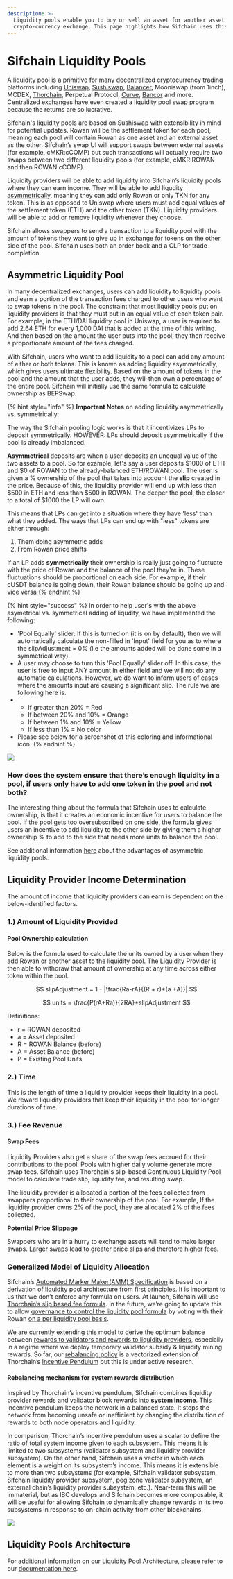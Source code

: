 ```yaml
---
description: >-
  Liquidity pools enable you to buy or sell an asset for another asset on a
  crypto-currency exchange. This page highlights how Sifchain uses this concept.
---
```


# Sifchain Liquidity Pools

A liquidity pool is a primitive for many decentralized cryptocurrency trading platforms including [Uniswap](https://docs.ethhub.io/guides/graphical-guide-for-understanding-uniswap), [Sushiswap](https://boxmining.com/sushi/), [Balancer](https://docs.balancer.finance/getting-started/faq#balancer-pools), Mooniswap (from 1inch), MCDEX, [Thorchain](https://docs.thorchain.org/how-it-works/continuous-liquidity-pools), Perpetual Protocol, [Curve](https://www.curve.fi/stableswap-paper.pdf), [Bancor](https://support.bancor.network/hc/en-us/articles/360000472072-What-Are-Bancor-Liquidity-Pools-#:\~:text=Liquidity%20pools%20perform%20autonomous%2C%20peer,holding%20its%20%E2%80%9Cpool%20token%E2%80%9D.%29) and more. Centralized exchanges have even created a liquidity pool swap program because the returns are so lucrative.‌

Sifchain's liquidity pools are based on Sushiswap with extensibility in mind for potential updates. Rowan will be the settlement token for each pool, meaning each pool will contain Rowan as one asset and an external asset as the other. Sifchain’s swap UI will support swaps between external assets (for example, cMKR:cCOMP) but such transactions will actually require two swaps between two different liquidity pools (for example, cMKR:ROWAN and then ROWAN:cCOMP).‌

Liquidity providers will be able to add liquidity into Sifchain’s liquidity pools where they can earn income. They will be able to add liqudity [asymmetrically](https://medium.com/thorchain/asymmetric-withdrawals-on-bepswap-a6924ed2f28b), meaning they can add only Rowan or only TKN for any token. This is as opposed to Uniswap where users must add equal values of the settlement token (ETH) and the other token (TKN). Liquidity providers will be able to add or remove liquidity whenever they choose.‌

Sifchain allows swappers to send a transaction to a liquidity pool with the amount of tokens they want to give up in exchange for tokens on the other side of the pool. Sifchain uses both an order book and a CLP for trade completion.‌

## Asymmetric Liquidity Pool‌ <a href="asymmetric-liquidity-pool" id="asymmetric-liquidity-pool"></a>

In many decentralized exchanges, users can add liquidity to liquidity pools and earn a portion of the transaction fees charged to other users who want to swap tokens in the pool. The constraint that most liquidity pools put on liquidity providers is that they must put in an equal value of each token pair. For example, in the ETH/DAI liquidity pool in Uniswap, a user is required to add 2.64 ETH for every 1,000 DAI that is added at the time of this writing. And then based on the amount the user puts into the pool, they then receive a proportionate amount of the fees charged.‌

With Sifchain, users who want to add liquidity to a pool can add any amount of either or both tokens. This is known as adding liquidity asymmetrically, which gives users ultimate flexibility. Based on the amount of tokens in the pool and the amount that the user adds, they will then own a percentage of the entire pool. Sifchain will initially use the same formula to calculate ownership as BEPSwap.

{% hint style="info" %}
**Important Notes** on adding liquidity asymmetrically vs. symmetrically:

The way the Sifchain pooling logic works is that it incentivizes LPs to deposit symmetrically. HOWEVER: LPs should deposit asymmetrically if the pool is already imbalanced.&#x20;

**Asymmetrical** deposits are when a user deposits an unequal value of the two assets to a pool. So for example, let's say a user deposits $1000 of ETH and $0 of ROWAN to the already-balanced ETH/ROWAN pool. The user is given a % ownership of the pool that takes into account the **slip** created in the price. Because of this, the liquidity provider will end up with less than $500 in ETH and less than $500 in ROWAN. The deeper the pool, the closer to a total of $1000 the LP will own.

This means that LPs can get into a situation where they have 'less' than what they added. The ways that LPs can end up with "less" tokens are either through:

1. Them doing asymmetric adds&#x20;
2. From Rowan price shifts

If an LP adds **symmetrically** their ownership is really just going to fluctuate with the price of Rowan and the balance of the pool they're in. These fluctuations should be proportional on each side. For example, if their cUSDT balance is going down, their Rowan balance should be going up and vice versa&#x20;
{% endhint %}

{% hint style="success" %}
In order to help user's with the above asymetrical vs. symmetrical adding of liqudity, we have implemented the following:

* 'Pool Equally' slider: If this is turned on (it is on by default), then we will automatically calculate the non-filled in 'Input' field for you as to where the slipAdjustment = 0% (i.e the amounts added will be done some in a symmetrical way).&#x20;
* A user may choose to turn this 'Pool Equally' slider off. In this case, the user is free to input ANY amount in either field and we will not do any automatic calculations. However, we do want to inform users of cases where the amounts input are causing a significant slip. The rule we are following here is:
*
  * If greater than 20% = Red
  * If between 20% and 10% = Orange
  * If between 1% and 10% = Yellow
  * If less than 1% = No color
* Please see below for a screenshot of this coloring and informational icon.
{% endhint %}

![](<../.gitbook/assets/Screen Shot 2021-08-02 at 3.22.29 PM (1).png>)

### **How does the system ensure that there’s enough liquidity in a pool, if users only have to add one token in the pool and not both?**

The interesting thing about the formula that Sifchain uses to calculate ownership, is that it creates an economic incentive for users to balance the pool. If the pool gets too oversubscribed on one side, the formula gives users an incentive to add liquidity to the other side by giving them a higher ownership % to add to the side that needs more units to balance the pool.

See additional information [here](https://medium.com/sifchain-finance/sifchain-technical-introduction-advantages-of-an-asymmetric-liquidity-pool-93bedae3986c) about the advantages of asymmetric liquidity pools.

## Liquidity Provider Income Determination

The amount of income that liquidity providers can earn is dependent on the below-identified factors.

### 1.) Amount of Liquidity Provided

#### Pool Ownership calculation

Below is the formula used to calculate the units owned by a user when they add Rowan or another asset to the liquidity pool. The Liquidity Provider is then able to withdraw that amount of ownership at any time across either token within the pool.

$$
slipAdjustment = 1 - |\frac{Ra-rA}{(R + r)*(a +A)}|
$$

$$
units = \frac{P(rA+Ra)}{2RA}*slipAdjustment
$$

Definitions:

* r = ROWAN deposited
* a = Asset deposited
* R = ROWAN Balance (before)
* A = Asset Balance (before)
* P = Existing Pool Units

### 2.) Time

This is the length of time a liquidity provider keeps their liquidity in a pool. We reward liquidity providers that keep their liquidity in the pool for longer durations of time.

### **3.)** Fee Revenue

#### Swap Fees

Liquidity Providers also get a share of the swap fees accrued for their contributions to the pool. Pools with higher daily volume generate more swap fees. Sifchain uses Thorchain's slip-based Continuous Liquidity Pool model to calculate trade slip, liquidity fee, and resulting swap.

The liquidity provider is allocated a portion of the fees collected from swappers proportional to their ownership of the pool. For example, If the liquidity provider owns 2% of the pool, they are allocated 2% of the fees collected.

**Potential Price Slippage**

Swappers who are in a hurry to exchange assets will tend to make larger swaps. Larger swaps lead to greater price slips and therefore higher fees.

### Generalized Model of Liquidity Allocation

Sifchain’s [Automated Marker Maker(AMM) Specification](https://hackmd.io/6VK2LSYjRTyeNCoHpVt2hg) is based on a derivation of liquidity pool architecture from first principles. It is important to us that we don’t enforce any formula on users. At launch, Sifchain will use [Thorchain’s slip based fee formula](https://docs.thorchain.org/how-it-works/continuous-liquidity-pools#slip-based-fee-model-clp). In the future, we’re going to update this to allow [governance to control the liquidity pool formula](https://twitter.com/sifchain/status/1319358940090560512?s=20) by voting with their Rowan [on a per liquidity pool basis](https://twitter.com/sifchain/status/1319361777616838659?s=20).

We are currently extending this model to derive the optimum balance between [rewards to validators and rewards to liquidity providers](https://twitter.com/sifchain/status/1320954306632118272?s=20), especially in a regime where we deploy temporary validator subsidy & liquidity mining rewards. So far, our [rebalancing policy](https://hackmd.io/@shrutiappiah/r1itFRrPv) is a vectorized extension of Thorchain’s [Incentive Pendulum](https://docs.thorchain.org/how-it-works/incentive-pendulum) but this is under active research.

#### Rebalancing mechanism for system rewards distribution

Inspired by Thorchain’s incentive pendulum, Sifchain combines liquidity provider rewards and validator block rewards into **system income**. This incentive pendulum keeps the network in a balanced state. It stops the network from becoming unsafe or inefficient by changing the distribution of rewards to both node operators and liquidity.

In comparison, Thorchain’s incentive pendulum uses a scalar to define the ratio of total system income given to each subsystem. This means it is limited to two subsystems (validator subsystem and liquidity provider subsystem). On the other hand, Sifchain uses a vector in which each element is a weight on its subsystem’s income. This means it is extensible to more than two subsystems (for example, Sifchain validator subsystem, Sifchain liquidity provider subsystem, peg zone validator subsystem, an external chain’s liquidity provider subsystem, etc.). Near-term this will be immaterial, but as IBC develops and Sifchain becomes more composable, it will be useful for allowing Sifchain to dynamically change rewards in its two subsystems in response to on-chain activity from other blockchains.

![](<../.gitbook/assets/Screen Shot 2021-01-20 at 12.08.55 PM.png>)

## Liquidity Pools Architecture‌ <a href="liquidity-pools-architecture" id="liquidity-pools-architecture"></a>

For additional information on our Liquidity Pool Architecture, please refer to our [documentation here](https://github.com/Sifchain/sifnode/blob/develop/docs/clp/Liquidity%20Pools%20Architecture.md).

